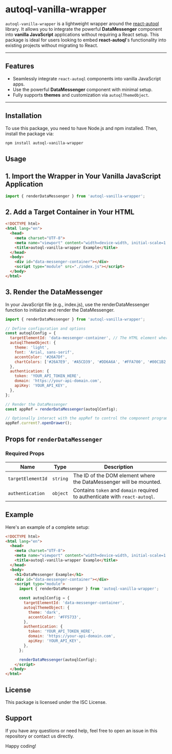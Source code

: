 # autoql-vanilla-wrapper

`autoql-vanilla-wrapper` is a lightweight wrapper around the [react-autoql](https://www.npmjs.com/package/react-autoql) library. It allows you to integrate the powerful **DataMessenger** component into **vanilla JavaScript** applications without requiring a React setup. This package is ideal for users looking to embed **react-autoql**'s functionality into existing projects without migrating to React.

---

## Features

- Seamlessly integrate `react-autoql` components into vanilla JavaScript apps.
- Use the powerful **DataMessenger** component with minimal setup.
- Fully supports **themes** and customization via `autoqlThemeObject`.

---

## Installation

To use this package, you need to have Node.js and npm installed. Then, install the package via:

```bash
npm install autoql-vanilla-wrapper
```

## Usage 

## 1. Import the Wrapper in Your Vanilla JavaScript Application

```js
import { renderDataMessenger } from 'autoql-vanilla-wrapper';
```

## 2. Add a Target Container in Your HTML
```html
<!DOCTYPE html>
<html lang="en">
  <head>
    <meta charset="UTF-8">
    <meta name="viewport" content="width=device-width, initial-scale=1.0">
    <title>autoql-vanilla-wrapper Example</title>
  </head>
  <body>
    <div id="data-messenger-container"></div>
    <script type="module" src="./index.js"></script>
  </body>
</html>
```

## 3. Render the DataMessenger

In your JavaScript file (e.g., index.js), use the renderDataMessenger function to initialize and render the DataMessenger.

```js
import { renderDataMessenger } from 'autoql-vanilla-wrapper';

// Define configuration and options
const autoqlConfig = {
  targetElementId: 'data-messenger-container', // The HTML element where DataMessenger will render
  autoqlThemeObject: {
    theme: 'light',
    font: 'Arial, sans-serif',
    accentColor: '#26A7Df',
    chartColors: ['#26A7E9', '#A5CD39', '#DD6A6A', '#FFA700', '#00C1B2'],
  },
  authentication: {
    token: 'YOUR_API_TOKEN_HERE',
    domain: 'https://your-api-domain.com',
    apiKey: 'YOUR_API_KEY',
  },
};

// Render the DataMessenger
const appRef = renderDataMessenger(autoqlConfig);

// Optionally interact with the appRef to control the component programmatically
appRef.current?.openDrawer();
```

## Props for `renderDataMessenger`

### Required Props

| Name              | Type     | Description                                                                 |
|-------------------|----------|-----------------------------------------------------------------------------|
| `targetElementId` | `string` | The ID of the DOM element where the DataMessenger will be mounted.          |
| `authentication`  | `object` | Contains `token` and `domain` required to authenticate with `react-autoql`. |


## Example
Here's an example of a complete setup:

```html 
<!DOCTYPE html>
<html lang="en">
  <head>
    <meta charset="UTF-8">
    <meta name="viewport" content="width=device-width, initial-scale=1.0">
    <title>autoql-vanilla-wrapper Example</title>
  </head>
  <body>
    <h1>DataMessenger Example</h1>
    <div id="data-messenger-container"></div>
    <script type="module">
      import { renderDataMessenger } from 'autoql-vanilla-wrapper';

      const autoqlConfig = {
        targetElementId: 'data-messenger-container',
        autoqlThemeObject: {
          theme: 'dark',
          accentColor: '#FF5733',
        },
        authentication: {
          token: 'YOUR_API_TOKEN_HERE',
          domain: 'https://your-api-domain.com',
          apiKey: 'YOUR_API_KEY',
        },
      };

      renderDataMessenger(autoqlConfig);
    </script>
  </body>
</html>
```

## License

This package is licensed under the ISC License.

## Support

If you have any questions or need help, feel free to open an issue in this repository or contact us directly.

Happy coding!